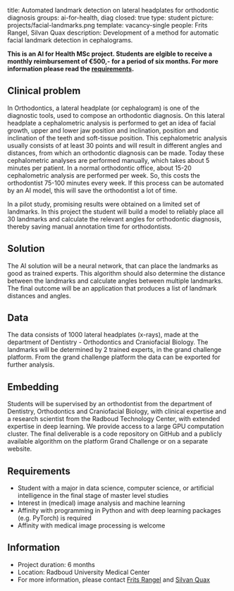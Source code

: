title: Automated landmark detection on lateral headplates for orthodontic diagnosis
groups: ai-for-health, diag
closed: true
type: student
picture: projects/facial-landmarks.png
template: vacancy-single
people: Frits Rangel, Silvan Quax
description: Development of a method for automatic facial landmark detection in cephalograms.

**This is an AI for Health MSc project. Students are
elgible to receive a monthly reimbursement of €500,- for
a period of six months. For more information please read the
[requirements](https://www.ai-for-health.nl/requirements/).**

## Clinical problem 

In Orthodontics, a lateral headplate (or cephalogram) is one of the diagnostic tools, used to compose an orthodontic diagnosis. On this lateral headplate a cephalometric analysis is performed to get an idea of facial growth, upper and lower jaw position and inclination, position and inclination of the teeth and soft-tissue position. This cephalometric analysis usually consists of at least 30 points and will result in different angles and distances, from which an orthodontic diagnosis can be made.
Today these cephalometric analyses are performed manually, which takes about 5 minutes per patient. In a normal orthodontic office, about 15-20 cephalometric analysis are performed per week. So, this costs the orthodontist 75-100 minutes every week. If this process can be automated by an AI model, this will save the orthodontist a lot of time.

In a pilot study, promising results were obtained on a limited set of landmarks. In this project the student will build a model to reliably place all 30 landmarks and calculate the relevant angles for orthodontic diagnosis, thereby saving manual annotation time for orthodontists. 

## Solution 

The AI solution will be a neural network, that can place the landmarks as good as trained experts. This algorithm should also determine the distance between the landmarks and calculate angles between multiple landmarks.  The final outcome will be an application that produces a list of landmark distances and angles. 

## Data 

The data consists of 1000 lateral headplates (x-rays), made at the department of Dentistry - Orthodontics and Craniofacial Biology. The landmarks will be determined by 2 trained experts, in the grand challenge platform. From the grand challenge platform the data can be exported for further analysis.

## Embedding

Students will be supervised by an orthodontist from the department of Dentistry, Orthodontics and Craniofacial Biology, with clinical expertise and a research scientist from the Radboud Technology Center, with extended expertise in deep learning. We provide access to a large GPU computation cluster.
The final deliverable is a code repository on GitHub and a publicly available algorithm on the platform Grand Challenge or on a separate website.

## Requirements 
- Student with a major in data science, computer science, or artificial
    intelligence in the final stage of master level studies
- Interest in (medical) image analysis and machine learning 
- Affinity with programming in Python and with deep learning packages 
    (e.g. PyTorch) is required
- Affinity with medical image processing is welcome

## Information 
- Project duration: 6 months 
- Location: Radboud University Medical Center 
- For more information, please contact [Frits Rangel](mailto:frits.rangel@radboudumc.nl) and [Silvan Quax](mailto:silvan.quax@radboudumc.nl)
